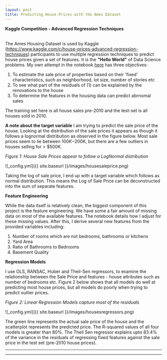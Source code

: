 ```yaml
---
layout: post
title: Predicting House Prices with the Ames Dataset
---
```


**Kaggle Competition - Advanced Regression Techniques** <br />  <br />  

The Ames Housing Dataset is used by Kaggle (https://www.kaggle.com/c/house-prices-advanced-regression-techniques) participants to use multiple regression techniques to predict house prices given a set of features. It is the **"Hello World"** of Data Science problems. My own attempt in the notebook [here](https://github.com/factorwonk/Portfolio/blob/master/Housing.ipynb) has three objectives:

1. To estimate the sale price of properties based on their 'fixed' characteristics, such as neighborhood, lot size, number of stories etc
2. To see what part of the residuals of (1) can be explained by the renovations to the house
3. To determine the features in the housing data can predict abrnomal sales

The training set here is all house sales pre-2010 and the test-set is all houses sold in 2010.

**A note about the target variable**
I am trying to predict the sale price of the house. Looking at the distribution of the sale prices it appears as though it follows a lognormal distribution as observed in the figure below. Most sale prices seem to lie between $100K-$200K, but there are a few outliers in houses selling for > $500K.

*Figure 1: House Sale Prices appear to follow a LogNormal distribution*

![_config.yml]({{ site.baseurl }}/images/housesaleprice.png)

Taking the log of sale price, I end up with a target variable which follows as normal distribution. This means the Log of Sale Price can be deconstructed into the sum of separate features.

**Feature Engineering**

While the data itself is relatively clean, the biggest component of this project is the feature engineering. We have some a fair amount of missing data on most of the available features. The notebook details how I adjust for these missing values. After this, I derive several new features from the provided variables including:

1. Number of rooms which are not bedrooms, bathrooms or kitchens
2. Yard Area
3. Ratio of Bathrooms to Bedrooms
4. Basement Quality

**Regression Models**

I use OLS, RANSAC, Huber and Theil-Sen regressors, to examine the relationship between the Sale Price and features - house attributes such as number of bedrooms etc. Figure 2 below shows that all models do well at predicting most house prices, but all models do poorly when trying to predict outlier prices.

*Figure 2: Linear Regression Models capture most of the residuals*

![_config.yml]({{ site.baseurl }}/images/housesregressors.png)

The green line represents the actual sale price of the house and the scatterplot represents the predicted price. The R-squared values of all four models is greater than 80%. The Theil Sen regressor explains upto 83.4% of the variance in the residuals of regressing fixed features against the sale price in the test set (pre-2010 house prices).

----
****
